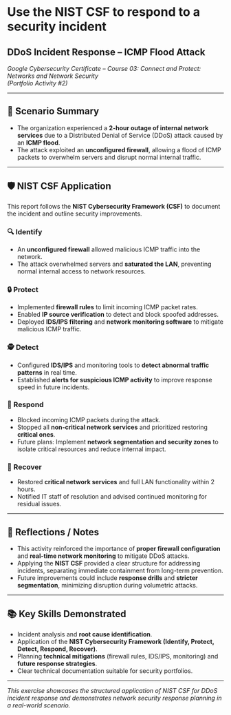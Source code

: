 # Use the NIST CSF to respond to a security incident

## DDoS Incident Response – ICMP Flood Attack  
*Google Cybersecurity Certificate – Course 03: Connect and Protect: Networks and Network Security*  
*(Portfolio Activity #2)*  

---

## 🎯 Scenario Summary  
- The organization experienced a **2-hour outage of internal network services** due to a Distributed Denial of Service (DDoS) attack caused by an **ICMP flood**.  
- The attack exploited an **unconfigured firewall**, allowing a flood of ICMP packets to overwhelm servers and disrupt normal internal traffic.  

---

## 🛡 NIST CSF Application  
This report follows the **NIST Cybersecurity Framework (CSF)** to document the incident and outline security improvements.

### 🔍 Identify  
- An **unconfigured firewall** allowed malicious ICMP traffic into the network.  
- The attack overwhelmed servers and **saturated the LAN**, preventing normal internal access to network resources.  

### 🔒 Protect  
- Implemented **firewall rules** to limit incoming ICMP packet rates.  
- Enabled **IP source verification** to detect and block spoofed addresses.  
- Deployed **IDS/IPS filtering** and **network monitoring software** to mitigate malicious ICMP traffic.

### 🕵️ Detect  
- Configured **IDS/IPS** and monitoring tools to **detect abnormal traffic patterns** in real time.  
- Established **alerts for suspicious ICMP activity** to improve response speed in future incidents.

### 🚨 Respond  
- Blocked incoming ICMP packets during the attack.  
- Stopped all **non-critical network services** and prioritized restoring **critical ones**.  
- Future plans: Implement **network segmentation and security zones** to isolate critical resources and reduce internal impact.

### 🔄 Recover  
- Restored **critical network services** and full LAN functionality within 2 hours.  
- Notified IT staff of resolution and advised continued monitoring for residual issues.

---

## 🧠 Reflections / Notes  
- This activity reinforced the importance of **proper firewall configuration** and **real-time network monitoring** to mitigate DDoS attacks.  
- Applying the **NIST CSF** provided a clear structure for addressing incidents, separating immediate containment from long-term prevention.  
- Future improvements could include **response drills** and **stricter segmentation**, minimizing disruption during volumetric attacks.

---

## 📚 Key Skills Demonstrated  
- Incident analysis and **root cause identification**.  
- Application of the **NIST Cybersecurity Framework (Identify, Protect, Detect, Respond, Recover)**.  
- Planning **technical mitigations** (firewall rules, IDS/IPS, monitoring) and **future response strategies**.  
- Clear technical documentation suitable for security portfolios.  

---

*This exercise showcases the structured application of NIST CSF for DDoS incident response and demonstrates network security response planning in a real-world scenario.*


